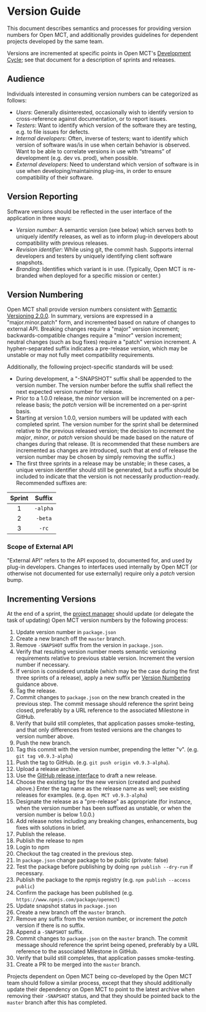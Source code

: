 # Version Guide

This document describes semantics and processes for providing version
numbers for Open MCT, and additionally provides guidelines for dependent
projects developed by the same team.

Versions are incremented at specific points in Open MCT's
[Development Cycle](cycle.md); see that document for a description of
sprints and releases.

## Audience

Individuals interested in consuming version numbers can be categorized as
follows:

* _Users_: Generally disinterested, occasionally wish to identify version
  to cross-reference against documentation, or to report issues.
* _Testers_: Want to identify which version of the software they are
  testing, e.g. to file issues for defects.
* _Internal developers_: Often, inverse of testers; want to identify which
  version of software was/is in use when certain behavior is observed. Want
  to be able to correlate versions in use with “streams” of development
  (e.g. dev vs. prod), when possible.
* _External developers_: Need to understand which version of software is
  in use when developing/maintaining plug-ins, in order to ensure
  compatibility of their software.

## Version Reporting

Software versions should be reflected in the user interface of the
application in three ways:

* _Version number_: A semantic version (see below) which serves both to
  uniquely identify releases, as well as to inform plug-in developers
  about compatibility with previous releases.
* _Revision identifier_: While using git, the commit hash. Supports
  internal developers and testers by uniquely identifying client
  software snapshots.
* _Branding_: Identifies which variant is in use. (Typically, Open MCT
  is re-branded when deployed for a specific mission or center.)

## Version Numbering

Open MCT shall provide version numbers consistent with
[Semantic Versioning 2.0.0](http://semver.org/). In summary, versions
are expressed in a "major.minor.patch" form, and incremented based on
nature of changes to external API. Breaking changes require a "major"
version increment; backwards-compatible changes require a "minor"
version increment; neutral changes (such as bug fixes) require a "patch"
version increment. A hyphen-separated suffix indicates a pre-release
version, which may be unstable or may not fully meet compatibility
requirements.

Additionally, the following project-specific standards will be used:

* During development, a "-SNAPSHOT" suffix shall be appended to the
  version number. The version number before the suffix shall reflect
  the next expected version number for release.
* Prior to a 1.0.0 release, the _minor_ version will be incremented
  on a per-release basis; the _patch_ version will be incremented on a
  per-sprint basis.
* Starting at version 1.0.0, version numbers will be updated with each
  completed sprint. The version number for the sprint shall be
  determined relative to the previous released version; the decision
  to increment the _major_, _minor_, or _patch_ version should be
  made based on the nature of changes during that release. (It is
  recommended that these numbers are incremented as changes are
  introduced, such that at end of release the version number may
  be chosen by simply removing the suffix.)
* The first three sprints in a release may be unstable; in these cases, a
  unique version identifier should still be generated, but a suffix
  should be included to indicate that the version is not necessarily
  production-ready. Recommended suffixes are:

 Sprint |  Suffix
:------:|:--------:
   1    | `-alpha`
   2    | `-beta`
   3    | `-rc`

### Scope of External API

"External API" refers to the API exposed to, documented for, and used by
plug-in developers. Changes to interfaces used internally by Open MCT
(or otherwise not documented for use externally) require only a _patch_
version bump.

## Incrementing Versions

At the end of a sprint, the [project manager](cycle.md#roles)
should update (or delegate the task of updating) Open MCT version
numbers by the following process:

1. Update version number in `package.json`
  1. Create a new branch off the `master` branch.
  2. Remove `-SNAPSHOT` suffix from the version in `package.json`.
  3. Verify that resulting version number meets semantic versioning
     requirements relative to previous stable version. Increment the 
     version number if necessary.
  4. If version is considered unstable (which may be the case during
     the first three sprints of a release), apply a new suffix per
     [Version Numbering](#version-numbering) guidance above.
2. Tag the release.
  1. Commit changes to `package.json` on the new branch created in 
     the previous step.
     The commit message should reference the sprint being closed,
     preferably by a URL reference to the associated Milestone in
     GitHub.
  2. Verify that build still completes, that application passes
     smoke-testing, and that only differences from tested versions
     are the changes to version number above.
  3. Push the new branch.
  4. Tag this commit with the version number, prepending the letter "v".
     (e.g. `git tag v0.9.3-alpha`)
  5. Push the tag to GitHub. (e.g. `git push origin v0.9.3-alpha`).
3. Upload a release archive.
  1. Use the [GitHub release interface](https://github.com/nasa/openmct/releases)
     to draft a new release.
  2. Choose the existing tag for the new version (created and pushed above.)
     Enter the tag name as the release name as well; see existing releases
     for examples. (e.g. `Open MCT v0.9.3-alpha`)
  3. Designate the release as a "pre-release" as appropriate (for instance,
     when the version number has been suffixed as unstable, or when
     the version number is below 1.0.0.)
  4. Add release notes including any breaking changes, enhancements, 
     bug fixes with solutions in brief.
  5. Publish the release.
4. Publish the release to npm
  1. Login to npm
  2. Checkout the tag created in the previous step.
  3. In `package.json` change package to be public (private: false)
  4. Test the package before publishing by doing `npm publish --dry-run` 
     if necessary.
  5. Publish the package to the npmjs registry (e.g. `npm publish --access public`)
  6. Confirm the package has been published (e.g. `https://www.npmjs.com/package/openmct`)
5. Update snapshot status in `package.json`
  1. Create a new branch off the `master` branch.
  2. Remove any suffix from the version number, 
     or increment the _patch_ version if there is no suffix.
  3. Append a `-SNAPSHOT` suffix.
  4. Commit changes to `package.json` on the `master` branch.
     The commit message should reference the sprint being opened,
     preferably by a URL reference to the associated Milestone in
     GitHub.
  5. Verify that build still completes, that application passes
     smoke-testing.
  6. Create a PR to be merged into the `master` branch.

Projects dependent on Open MCT being co-developed by the Open MCT
team should follow a similar process, except that they should
additionally update their dependency on Open MCT to point to the
latest archive when removing their `-SNAPSHOT` status, and
that they should be pointed back to the `master` branch after
this has completed.
